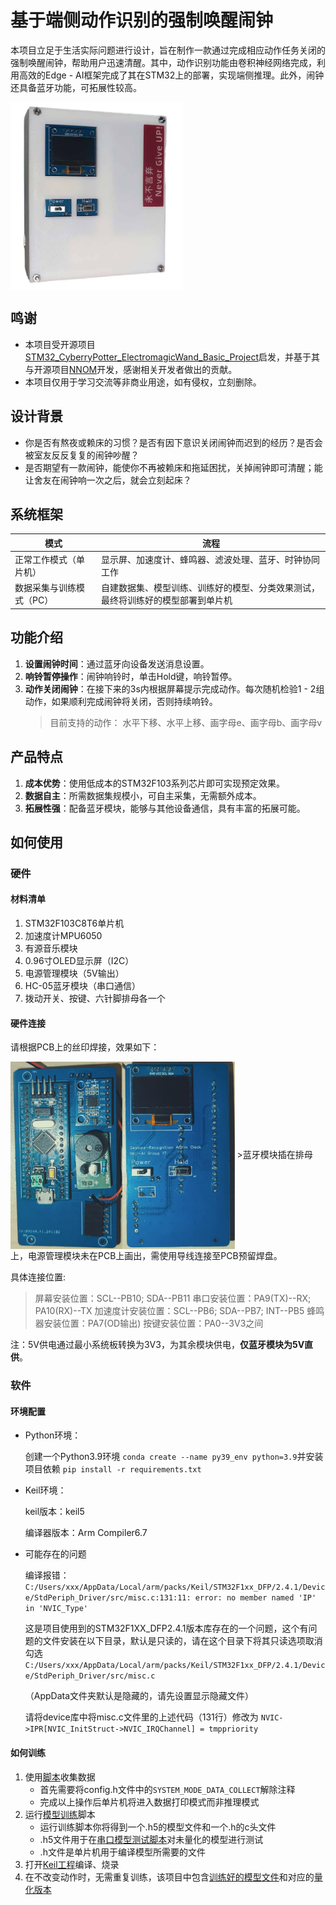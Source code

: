 # 基于端侧动作识别的强制唤醒闹钟
本项目立足于生活实际问题进行设计，旨在制作一款通过完成相应动作任务关闭的强制唤醒闹钟，帮助用户迅速清醒。其中，动作识别功能由卷积神经网络完成，利用高效的Edge - AI框架完成了其在STM32上的部署，实现端侧推理。此外，闹钟还具备蓝牙功能，可拓展性较高。

<img src="./alarm.png" height = "300" alt="效果图" align=center />

## 鸣谢
- 本项目受开源项目[STM32_CyberryPotter_ElectromagicWand_Basic_Project](https://github.com/Hillplain/STM32_CyberryPotter_ElectromagicWand_Basic_Project)启发，并基于其与开源项目[NNOM](https://github.com/majianjia/nnom)开发，感谢相关开发者做出的贡献。
- 本项目仅用于学习交流等非商业用途，如有侵权，立刻删除。

## 设计背景
- 你是否有熬夜或赖床的习惯？是否有因下意识关闭闹钟而迟到的经历？是否会被室友反反复复的闹钟吵醒？
- 是否期望有一款闹钟，能使你不再被赖床和拖延困扰，关掉闹钟即可清醒；能让舍友在闹钟响一次之后，就会立刻起床？

## 系统框架
|模式|流程|
| ---- | ---- |
|正常工作模式（单片机）|显示屏、加速度计、蜂鸣器、滤波处理、蓝牙、时钟协同工作|
|数据采集与训练模式（PC）|自建数据集、模型训练、训练好的模型、分类效果测试，最终将训练好的模型部署到单片机|

## 功能介绍
1. **设置闹钟时间**：通过蓝牙向设备发送消息设置。
2. **响铃暂停操作**：闹钟响铃时，单击Hold键，响铃暂停。
3. **动作关闭闹钟**：在接下来的3s内根据屏幕提示完成动作。每次随机检验1 - 2组动作，如果顺利完成闹钟将关闭，否则持续响铃。
    >目前支持的动作：
    >水平下移、水平上移、画字母e、画字母b、画字母v


## 产品特点
1. **成本优势**：使用低成本的STM32F103系列芯片即可实现预定效果。
2. **数据自主**：所需数据集规模小，可自主采集，无需额外成本。
3. **拓展性强**：配备蓝牙模块，能够与其他设备通信，具有丰富的拓展可能。

## 如何使用
### 硬件
#### 材料清单
1. STM32F103C8T6单片机
2. 加速度计MPU6050
3. 有源音乐模块
4. 0.96寸OLED显示屏（I2C）
5. 电源管理模块（5V输出）
6. HC-05蓝牙模块（串口通信）
7. 拨动开关、按键、六针脚排母各一个

#### 硬件连接
请根据PCB上的丝印焊接，效果如下：

<img src="./board.png" height = "300" alt="焊接效果图" align=center />
>蓝牙模块插在排母上，电源管理模块未在PCB上画出，需使用导线连接至PCB预留焊盘。

具体连接位置:
>屏幕安装位置：SCL--PB10; SDA--PB11
串口安装位置：PA9(TX)--RX; PA10(RX)--TX
加速度计安装位置：SCL--PB6; SDA--PB7; INT--PB5
蜂鸣器安装位置：PA7(OD输出)
按键安装位置：PA0--3V3之间

注：5V供电通过最小系统板转换为3V3，为其余模块供电，**仅蓝牙模块为5V直供**。


### 软件
#### 环境配置

- Python环境：

    创建一个Python3.9环境  `conda create --name py39_env python=3.9`并安装项目依赖 `pip install -r requirements.txt`

- Keil环境：
  
  keil版本：keil5
  
  编译器版本：Arm Compiler6.7
  
- 可能存在的问题
    
    编译报错：`C:/Users/xxx/AppData/Local/arm/packs/Keil/STM32F1xx_DFP/2.4.1/Device/StdPeriph_Driver/src/misc.c:131:11: error: no member named 'IP' in 'NVIC_Type'`

    这是项目使用到的STM32F1XX_DFP2.4.1版本库存在的一个问题，这个有问题的文件安装在以下目录，默认是只读的，请在这个目录下将其只读选项取消勾选
    `C:/Users/xxx/AppData/Local/arm/packs/Keil/STM32F1xx_DFP/2.4.1/Device/StdPeriph_Driver/src/misc.c`
        
    （AppData文件夹默认是隐藏的，请先设置显示隐藏文件）
        
    请将device库中将misc.c文件里的上述代码（131行）修改为
    `NVIC->IPR[NVIC_InitStruct->NVIC_IRQChannel] = tmppriority`

#### 如何训练

1. 使用[脚本](/Software/CNN/Serial_Read.py)收集数据
   - 首先需要将config.h文件中的`SYSTEM_MODE_DATA_COLLECT`解除注释
   - 完成以上操作后单片机将进入数据打印模式而非推理模式
2. 运行[模型训练](/Software/CNN/CNNTrainRaw.py)脚本
   - 运行训练脚本你将得到一个.h5的模型文件和一个.h的c头文件
   - .h5文件用于在[串口模型测试脚本](/Software/CNN/CNNTestSerialRaw.py)对未量化的模型进行测试
   - .h文件是单片机用于编译模型所需要的文件
3. 打开[Keil工程](/Software/project.uvprojx)编译、烧录
4. 在不改变动作时，无需重复训练，该项目中包含[训练好的模型文件](/Software/CNN/model.h5)和对应的[量化版本](/Software/CNN/weights.h)
